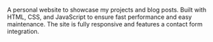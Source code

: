 A personal website to showcase my projects and blog posts. Built with HTML, CSS, 
and JavaScript to ensure fast performance and easy maintenance. The site is fully 
responsive and features a contact form integration.
